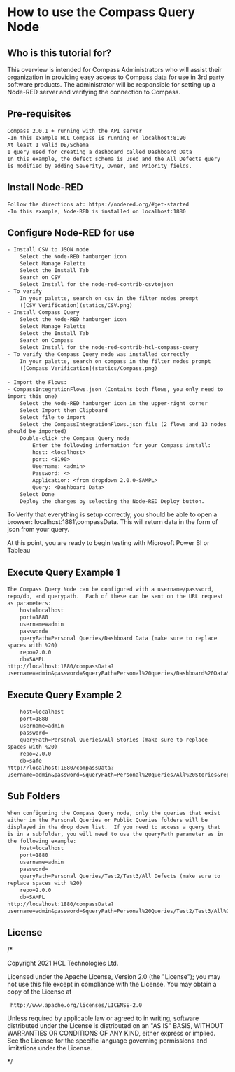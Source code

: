 # How to use the Compass Query Node

## Who is this tutorial for?

This overview is intended for Compass Administrators who will assist their organization in providing easy access to Compass data for use in 3rd party software products.  The administrator will be responsible for setting up a Node-RED server and verifying the connection to Compass.

## Pre-requisites
	Compass 2.0.1 + running with the API server
	-In this example HCL Compass is running on localhost:8190
	At least 1 valid DB/Schema
	1 query used for creating a dashboard called Dashboard Data
	In this example, the defect schema is used and the All Defects query is modified by adding Severity, Owner, and Priority fields.
	
## Install Node-RED
	Follow the directions at: https://nodered.org/#get-started
	-In this example, Node-RED is installed on localhost:1880
	
## Configure Node-RED for use
	- Install CSV to JSON node
		Select the Node-RED hamburger icon
		Select Manage Palette
		Select the Install Tab
		Search on CSV
		Select Install for the node-red-contrib-csvtojson
	- To verify
		In your palette, search on csv in the filter nodes prompt
		![CSV Verification](statics/CSV.png)
	- Install Compass Query  
		Select the Node-RED hamburger icon
		Select Manage Palette
		Select the Install Tab
		Search on Compass 
		Select Install for the node-red-contrib-hcl-compass-query
	- To verify the Compass Query node was installed correctly
		In your palette, search on compass in the filter nodes prompt
		![Compass Verification](statics/Compass.png)

	- Import the Flows:
	- CompassIntegrationFlows.json (Contains both flows, you only need to import this one)
		Select the Node-RED hamburger icon in the upper-right corner
		Select Import then Clipboard
		Select file to import
		Select the CompassIntegrationFlows.json file (2 flows and 13 nodes should be imported)
		Double-click the Compass Query node
			Enter the following information for your Compass install:
			host: <localhost>
			port: <8190>
			Username: <admin>
			Password: <>
			Application: <from dropdown 2.0.0-SAMPL>
			Query: <Dashboard Data>
		Select Done
		Deploy the changes by selecting the Node-RED Deploy button.

To Verify that everything is setup correctly, you should be able to open a browser: localhost:1881\compassData.  This will return data in the form of json from your query.

At this point, you are ready to begin testing with Microsoft Power BI or Tableau

## Execute Query Example 1 
	The Compass Query Node can be configured with a username/password, repo/db, and querypath.  Each of these can be sent on the URL request as parameters:
		host=localhost
		port=1880
		username=admin
		password=
		queryPath=Personal Queries/Dashboard Data (make sure to replace spaces with %20)
		repo=2.0.0
		db=SAMPL
	http://localhost:1880/compassData?username=admin&password=&queryPath=Personal%20queries/Dashboard%20Data&repo=2.0.0&db=SAMPL

## Execute Query Example 2
	
		host=localhost
		port=1880
		username=admin
		password=
		queryPath=Personal Queries/All Stories (make sure to replace spaces with %20)
		repo=2.0.0
		db=safe
	http://localhost:1880/compassData?username=admin&password=&queryPath=Personal%20queries/All%20Stories&repo=2.0.0&db=safe


## Sub Folders
	When configuring the Compass Query node, only the queries that exist either in the Personal Queries or Public Queries folders will be displayed in the drop down list.  If you need to access a query that is in a subfolder, you will need to use the queryPath parameter as in the following example:
		host=localhost
		port=1880
		username=admin
		password=
		queryPath=Personal Queries/Test2/Test3/All Defects (make sure to replace spaces with %20)
		repo=2.0.0
		db=SAMPL
	http://localhost:1880/compassData?username=admin&password=&queryPath=Personal%20Queries/Test2/Test3/All%20Defects&repo=2.0.0&db=SAMPL	
	
## License

/*
 
 Copyright 2021 HCL Technologies Ltd.

 Licensed under the Apache License, Version 2.0 (the "License");
 you may not use this file except in compliance with the License.
 You may obtain a copy of the License at

     http://www.apache.org/licenses/LICENSE-2.0

 Unless required by applicable law or agreed to in writing, software
 distributed under the License is distributed on an "AS IS" BASIS,
 WITHOUT WARRANTIES OR CONDITIONS OF ANY KIND, either express or implied.
 See the License for the specific language governing permissions and
 limitations under the License.
 
*/
